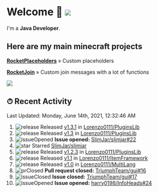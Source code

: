 # Welcome 👋 ![](https://hit.yhype.me/github/profile?user_id=69311874)

I'm a **Java Developer**.

## Here are my main minecraft projects

**[RocketPlaceholders](https://github.com/Lorenzo0111/RocketPlaceholders)** » Custom placeholders

**[RocketJoin](https://github.com/Lorenzo0111/RocketJoin)** » Custom join messages with a lot of functions

[![](https://github-readme-stats.vercel.app/api?username=Lorenzo0111&show_icons=true&count_private=true)](https://github.com/Lorenzo0111)

## ⏱ Recent Activity

<!--RECENT_ACTIVITY:last_update-->
Last Updated: Monday, June 14th, 2021, 12:32:46 AM
<!--RECENT_ACTIVITY:last_update_end-->

<!--RECENT_ACTIVITY:start-->
1. ![release] Released [v1.3.1](https://github.com/Lorenzo0111/PluginsLib/releases/tag/1.3.1) in [Lorenzo0111/PluginsLib](https://github.com/Lorenzo0111/PluginsLib)
2. ![release] Released [v1.3](https://github.com/Lorenzo0111/PluginsLib/releases/tag/1.3) in [Lorenzo0111/PluginsLib](https://github.com/Lorenzo0111/PluginsLib)
3. ![issueOpened] **Issue opened:** [SlimJar/slimjar#22](https://github.com/SlimJar/slimjar/issues/22)
4. ![star] Starred [SlimJar/slimjar](https://github.com/SlimJar/slimjar)
5. ![release] Released [v1.2.3](https://github.com/Lorenzo0111/PluginsLib/releases/tag/1.2.3) in [Lorenzo0111/PluginsLib](https://github.com/Lorenzo0111/PluginsLib)
6. ![release] Released [v1.1](https://github.com/Lorenzo0111/ItemFramework/releases/tag/1.1) in [Lorenzo0111/ItemFramework](https://github.com/Lorenzo0111/ItemFramework)
7. ![release] Released [v1.0](https://github.com/Lorenzo0111/MultiLang/releases/tag/1.0) in [Lorenzo0111/MultiLang](https://github.com/Lorenzo0111/MultiLang)
8. ![prClosed] **Pull request closed:** [TriumphTeam/gui#16](https://github.com/TriumphTeam/gui/pull/16)
9. ![issueClosed] **Issue closed:** [TriumphTeam/gui#17](https://github.com/TriumphTeam/gui/issues/17)
10. ![issueOpened] **Issue opened:** [harry0198/InfoHeads#24](https://github.com/harry0198/InfoHeads/issues/24)
<!--RECENT_ACTIVITY:end-->

[issueOpened]: https://cdn.jsdelivr.net/gh/Readme-Workflows/Readme-Icons@main/icons/octicons/IssueOpenedOld.svg
[issueClosed]: https://cdn.jsdelivr.net/gh/Readme-Workflows/Readme-Icons@main/icons/octicons/IssueClosedOld.svg

[prOpened]: https://cdn.jsdelivr.net/gh/Readme-Workflows/Readme-Icons@main/icons/octicons/PullRequestOpened.svg
[prClosed]: https://cdn.jsdelivr.net/gh/Readme-Workflows/Readme-Icons@main/icons/octicons/PullRequestClosed.svg
[prMerged]: https://cdn.jsdelivr.net/gh/Readme-Workflows/Readme-Icons@main/icons/octicons/PullRequestMerged.svg

[comment]: https://cdn.jsdelivr.net/gh/Readme-Workflows/Readme-Icons@main/icons/octicons/Comment.svg

[changesRequested]: https://cdn.jsdelivr.net/gh/Readme-Workflows/Readme-Icons@main/icons/octicons/RequestedChanges.svg
[approved]: https://cdn.jsdelivr.net/gh/Readme-Workflows/Readme-Icons@main/icons/octicons/ApprovedChanges.svg

[repoCreated]: https://cdn.jsdelivr.net/gh/Readme-Workflows/Readme-Icons@main/icons/octicons/Repository.svg
[release]: https://cdn.jsdelivr.net/gh/Readme-Workflows/Readme-Icons@main/icons/octicons/Release.svg
[star]: https://cdn.jsdelivr.net/gh/Readme-Workflows/Readme-Icons@main/icons/octicons/StarredRepository.svg
[wiki]: https://cdn.jsdelivr.net/gh/Readme-Workflows/Readme-Icons@main/icons/octicons/Wiki.svg
[fork]: https://cdn.jsdelivr.net/gh/Readme-Workflows/Readme-Icons@main/icons/octicons/ForkedRepository.svg
[people]: https://cdn.jsdelivr.net/gh/Readme-Workflows/Readme-Icons@main/icons/octicons/People.svg
